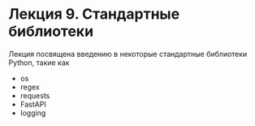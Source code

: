 # Лекция 9. Стандартные библиотеки

Лекция посвящена введению в некоторые стандартные библиотеки Python, такие как

* os
* regex
* requests
* FastAPI
* logging
